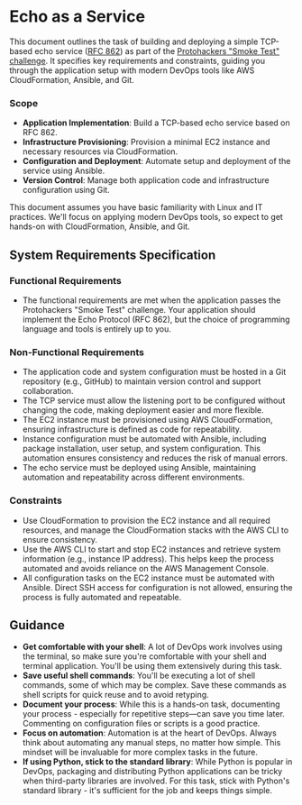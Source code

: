 # Echo as a Service

This document outlines the task of building and deploying a simple TCP-based
echo service ([RFC 862](https://tools.ietf.org/html/rfc862)) as part of the
[Protohackers "Smoke Test" challenge](https://protohackers.com/problem/0).
It specifies key requirements and constraints, guiding you through the application
setup with modern DevOps tools like AWS CloudFormation, Ansible, and Git.

### Scope

- **Application Implementation**:
  Build a TCP-based echo service based on RFC 862.
- **Infrastructure Provisioning**: Provision a minimal EC2 instance and
  necessary resources via CloudFormation.
- **Configuration and Deployment**: Automate setup and deployment of the
  service using Ansible.
- **Version Control**: Manage both application code and infrastructure
  configuration using Git.

This document assumes you have basic familiarity with Linux and IT practices.
We'll focus on applying modern DevOps tools, so expect to get hands-on with
CloudFormation, Ansible, and Git.

## System Requirements Specification

### Functional Requirements

- The functional requirements are met when the application passes the
  Protohackers "Smoke Test" challenge. Your application should implement the
  Echo Protocol (RFC 862), but the choice of programming language and tools
  is entirely up to you.

### Non-Functional Requirements

- The application code and system configuration must be hosted in a Git
  repository (e.g., GitHub) to maintain version control and support
  collaboration.
- The TCP service must allow the listening port to be configured without
  changing the code, making deployment easier and more flexible.
- The EC2 instance must be provisioned using AWS CloudFormation, ensuring
  infrastructure is defined as code for repeatability.
- Instance configuration must be automated with Ansible, including package
  installation, user setup, and system configuration. This automation ensures
  consistency and reduces the risk of manual errors.
- The echo service must be deployed using Ansible, maintaining automation and
  repeatability across different environments.

### Constraints

- Use CloudFormation to provision the EC2 instance and all required
  resources, and manage the CloudFormation stacks with the AWS CLI to ensure
  consistency.
- Use the AWS CLI to start and stop EC2 instances and retrieve system
  information (e.g., instance IP address). This helps keep the process
  automated and avoids reliance on the AWS Management Console.
- All configuration tasks on the EC2 instance must be automated with Ansible.
  Direct SSH access for configuration is not allowed, ensuring the process is
  fully automated and repeatable.

## Guidance

- **Get comfortable with your shell**: A lot of DevOps work involves using the
  terminal, so make sure you're comfortable with your shell and terminal
  application. You'll be using them extensively during this task.
- **Save useful shell commands**: You'll be executing a lot of shell commands,
  some of which may be complex. Save these commands as shell scripts for quick
  reuse and to avoid retyping.
- **Document your process**: While this is a hands-on task, documenting your
  process - especially for repetitive steps—can save you time later. Commenting
  on configuration files or scripts is a good practice.
- **Focus on automation**: Automation is at the heart of DevOps. Always think
  about automating any manual steps, no matter how simple. This mindset will
  be invaluable for more complex tasks in the future.
- **If using Python, stick to the standard library**: While Python is popular in
  DevOps, packaging and distributing Python applications can be tricky when
  third-party libraries are involved. For this task, stick with Python's standard
  library - it's sufficient for the job and keeps things simple.
